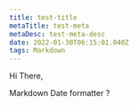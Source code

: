 ```yaml
---
title: test-title
metaTitle: test-meta
metaDesc: test-meta-desc
date: 2022-01-30T06:15:01.040Z
tags: Markdown
---
```

Hi There,

Markdown Date formatter ?